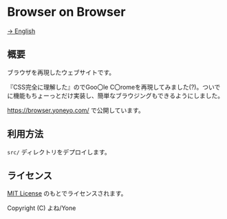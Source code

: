 # Browser on Browser

[→ English](./README.md)

## 概要

ブラウザを再現したウェブサイトです。

『CSS完全に理解した』のでGoo〇le C〇romeを再現してみました(?)。ついでに機能もちょーっとだけ実装し、簡単なブラウジングもできるようにしました。

https://browser.yoneyo.com/ で公開しています。

## 利用方法

`src/` ディレクトリをデプロイします。

## ライセンス

[MIT License](./LICENSE) のもとでライセンスされます。

Copyright (C) よね/Yone

